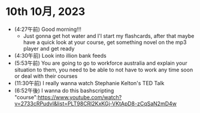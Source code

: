 # 10th 10月, 2023
- (4:27午前) Good morning!!!
  - Just gonna get hot water and I'l start my flashcards, after that maybe have a quick look at your course, get something novel on the mp3 player and get ready
- (4:30午前) Look into illion bank feeds
- (5:53午前) You are going to go to workforce australia and explain your situation to them, you need to be able to not have to work any time soon or deal with their courses
- (11:30午前) I really wanna watch Stephanie Kelton's TED Talk 
- (6:52午後) I wanna do this bashscripting "course":https://www.youtube.com/watch?v=2733cRPudvI&list=PLT98CRl2KxKGj-VKtApD8-zCqSaN2mD4w





